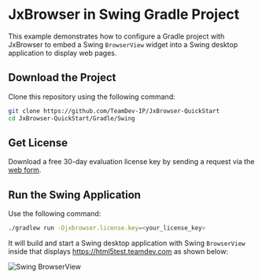 # JxBrowser in Swing Gradle Project

This example demonstrates how to configure a Gradle project with JxBrowser to embed a Swing `BrowserView` widget into a Swing desktop application to display web pages.

## Download the Project

Clone this repository using the following command:

 ```bash
 git clone https://github.com/TeamDev-IP/JxBrowser-QuickStart
 cd JxBrowser-QuickStart/Gradle/Swing
 ```

## Get License

Download a free 30-day evaluation license key by sending a request via the [web form](https://www.teamdev.com/jxbrowser#evaluate).

## Run the Swing Application

Use the following command:

```bash
./gradlew run -Djxbrowser.license.key=<your_license_key>
```

It will build and start a Swing desktop application with Swing `BrowserView` inside that displays https://html5test.teamdev.com as shown below:

![Swing BrowserView](https://jxbrowser-support.teamdev.com/img/articles/awt-swing-view.png)
